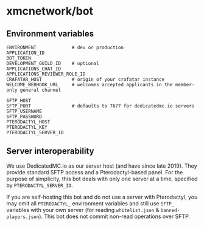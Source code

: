 # xmcnetwork/bot

## Environment variables

```
ENVIRONMENT             # dev or production
APPLICATION_ID
BOT_TOKEN
DEVELOPMENT_GUILD_ID    # optional
APPLICATIONS_CHAT_ID
APPLICATIONS_REVIEWER_ROLE_ID
CRAFATAR_HOST           # origin of your crafatar instance
WELCOME_WEBHOOK_URL     # welcomes accepted applicants in the member-only general channel

SFTP_HOST
SFTP_PORT               # defaults to 7677 for dedicatedmc.io servers
SFTP_USERNAME
SFTP_PASSWORD
PTERODACTYL_HOST
PTERODACTYL_KEY
PTERODACTYL_SERVER_ID
```

## Server interoperability

We use DedicatedMC.io as our server host (and have since late 2019). They provide standard SFTP access and a Pterodactyl-based panel. For the purpose of simplicity, this bot deals with only one server at a time, specified by `PTERODACTYL_SERVER_ID`.

If you are self-hosting this bot and do not use a server with Pterodactyl, you may omit all `PTERODACTYL_` environment variables and still use `SFTP_` variables with your own server (for reading `whitelist.json` & `banned-players.json`). This bot does not commit non-read operations over SFTP.
